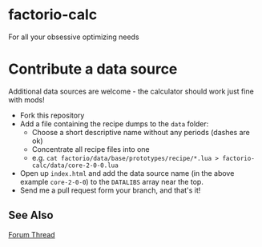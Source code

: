 factorio-calc
=============

For all your obsessive optimizing needs

# Contribute a data source #

Additional data sources are welcome - the calculator should work just fine with mods!

- Fork this repository
- Add a file containing the recipe dumps to the `data` folder:
    + Choose a short descriptive name without any periods (dashes are ok)
    + Concentrate all recipe files into one
    + e.g. `cat factorio/data/base/prototypes/recipe/*.lua > factorio-calc/data/core-2-0-0.lua`
- Open up `index.html` and add the data source name (in the above example `core-2-0-0`) to the `DATALIBS` array near the top.
- Send me a pull request form your branch, and that's it!


## See Also ##

[Forum Thread](http://www.factorioforums.com/forum/viewtopic.php?f=5&t=4553)